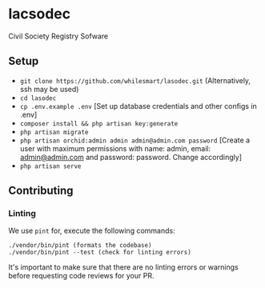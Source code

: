 # lacsodec
Civil Society Registry Sofware

## Setup

- `git clone https://github.com/whilesmart/lasodec.git` (Alternatively, ssh may be used)
- `cd lasodec`
- `cp .env.example .env` [Set up database credentials and other configs in .env]
- `composer install && php artisan key:generate`
- `php artisan migrate`
- `php artisan orchid:admin admin admin@admin.com password` [Create a user with maximum permissions with name: admin, email: admin@admin.com and password: password. Change accordingly]
- `php artisan serve`

## Contributing
### Linting
We use `pint` for, execute the following commands:

    ./vendor/bin/pint (formats the codebase)
    ./vendor/bin/pint --test (check for linting errors)

It's important to make sure that there are no linting errors or warnings before requesting code reviews for your PR. 
